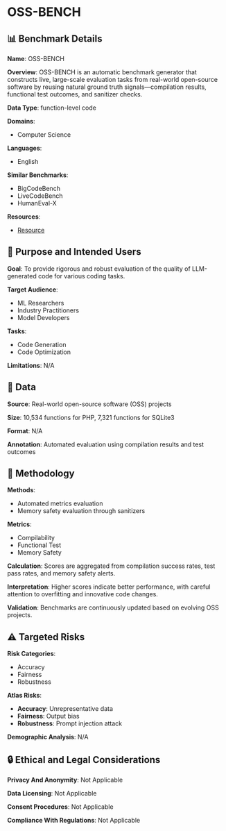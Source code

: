 # OSS-BENCH

## 📊 Benchmark Details

**Name**: OSS-BENCH

**Overview**: OSS-BENCH is an automatic benchmark generator that constructs live, large-scale evaluation tasks from real-world open-source software by reusing natural ground truth signals—compilation results, functional test outcomes, and sanitizer checks.

**Data Type**: function-level code

**Domains**:
- Computer Science

**Languages**:
- English

**Similar Benchmarks**:
- BigCodeBench
- LiveCodeBench
- HumanEval-X

**Resources**:
- [Resource](https://oss-bench.github.io/)

## 🎯 Purpose and Intended Users

**Goal**: To provide rigorous and robust evaluation of the quality of LLM-generated code for various coding tasks.

**Target Audience**:
- ML Researchers
- Industry Practitioners
- Model Developers

**Tasks**:
- Code Generation
- Code Optimization

**Limitations**: N/A

## 💾 Data

**Source**: Real-world open-source software (OSS) projects

**Size**: 10,534 functions for PHP, 7,321 functions for SQLite3

**Format**: N/A

**Annotation**: Automated evaluation using compilation results and test outcomes

## 🔬 Methodology

**Methods**:
- Automated metrics evaluation
- Memory safety evaluation through sanitizers

**Metrics**:
- Compilability
- Functional Test
- Memory Safety

**Calculation**: Scores are aggregated from compilation success rates, test pass rates, and memory safety alerts.

**Interpretation**: Higher scores indicate better performance, with careful attention to overfitting and innovative code changes.

**Validation**: Benchmarks are continuously updated based on evolving OSS projects.

## ⚠️ Targeted Risks

**Risk Categories**:
- Accuracy
- Fairness
- Robustness

**Atlas Risks**:
- **Accuracy**: Unrepresentative data
- **Fairness**: Output bias
- **Robustness**: Prompt injection attack

**Demographic Analysis**: N/A

## 🔒 Ethical and Legal Considerations

**Privacy And Anonymity**: Not Applicable

**Data Licensing**: Not Applicable

**Consent Procedures**: Not Applicable

**Compliance With Regulations**: Not Applicable
